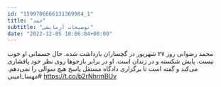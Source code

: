```yaml
---
id: "1599706666131369984_1"
title: "حمد"
subtitle: "توضیحات آزمایشی"
date: "2022-12-05 10:06:04+00:00"
---
```

محمد رضوانی روز ۲۷ شهریور در گچساران بازداشت شده. حال جسمانی او خوب نیست. پایش شکسته و در زندان است. او در برابر بازجو‌ها روی نظر خود پافشاری می‌کند و گفته‌ است تا برگزاری دادگاه مستقل پاسخ هیچ سوالی را نمی‌دهم. 
#مهسا_امینی https://t.co/b2rNhrmBUv
